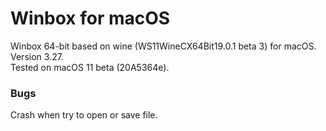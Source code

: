 # Winbox for macOS
Winbox 64-bit based on wine (WS11WineCX64Bit19.0.1 beta 3) for macOS. Version 3.27.  
Tested on macOS 11 beta (20A5364e).  


### Bugs
Crash when try to open or save file.  
